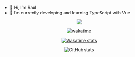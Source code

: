 
- 👋 Hi, I’m Raul
- 🌱 I’m currently developing and learning TypeScript with Vue

<p align="center">
<!--   <img height="50%" width="auto" src ="https://github-readme-stats.vercel.app/api?username=hardeath950&show_icons=true&count_private=true&theme=radical&hide_border=true&hide=issues,contribs&bg_color=00000000">
  <img height="50%" width="auto" src ="https://github-readme-stats.vercel.app/api/top-langs/?username=hardeath950&layout=compact&hide_border=true&theme=radical&bg_color=00000000&langs_count=10"> -->
  <img src ="https://github-readme-streak-stats.herokuapp.com?user=hardeath950&theme=radical&hide_border=true&background=FFFFFF00">
  
  <br>
<div align="center">

  
[![wakatime](https://wakatime.com/badge/user/f3263f0d-5225-486b-b6f9-bc7700e1157e.svg)](https://wakatime.com/@f3263f0d-5225-486b-b6f9-bc7700e1157e)

[![Wakatime stats](https://github-readme-stats.vercel.app/api/wakatime?username=hardeath950&layout=compact&langs_count=10&theme=radical&hide_border=true)](https://github.com/anuraghazra/github-readme-stats)

![GitHub stats](https://github-readme-stats.vercel.app/api?username=hardeath950&show_icons=true&theme=radical&hide_border=true&include_all_commits=true)
  
</div

</p>

